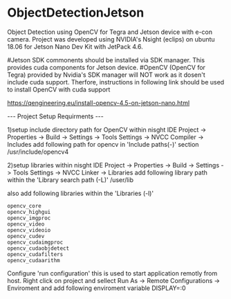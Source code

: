 # ObjectDetectionJetson
Object Detection using OpenCV for Tegra and Jetson device with e-con camera. Project was developed using NVIDIA's Nsight (eclips) on ubuntu 18.06 for Jetson Nano Dev Kit with JetPack 4.6.

#Jetson SDK commonents should be installed via SDK manager. This provides cuda components for Jetson device.
#OpenCV (OpenCV for Tegra) provided by Nvidia's SDK manager will NOT work as it dosen't include cuda support. Therfore, 
instructions in following link should be used to install OpenCV with cuda support

https://qengineering.eu/install-opencv-4.5-on-jetson-nano.html



--- Project Setup Requirments ---

1)setup include directory path for OpenCV within nisght IDE Project -> Properties -> Build -> Settings -> Tools Settings -> NVCC Compiler -> Includes add following path for opencv in 'Include paths(-)' section /usr/include/opencv4


2)setup libraries within nisght IDE Project -> Properties -> Build -> Settings -> Tools Settings -> NVCC Linker -> Libraries add following library path within the 'Library search path (-L)' /user/lib

also add following libraries within the 'Libraries (-l)'

    opencv_core
    opencv_highgui
    opencv_imgproc
    opencv_video
    opencv_videoio 
    opencv_cudev
    opencv_cudaimgproc
    opencv_cudaobjdetect
    opencv_cudafilters 
    opencv_cudaarithm




Configure 'run configuration' this is used to start application remotly from host. Right click on project and sellect Run As -> Remote Configurations -> Enviroment and add following enviroment variable DISPLAY=:0










